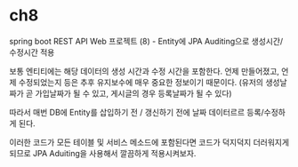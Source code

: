# ch8

spring boot REST API Web 프로젝트 (8) - Entity에 JPA Auditing으로 생성시간/수정시간 적용

보통 엔티티에는 해당 데이터의 생성 시간과 수정 시간을 포함한다. 언제 만들어졌고, 언제 수정되었는지 등은 추후 유지보수에 매우 중요한 정보이기 때문이다. (유저의 생성날짜가 곧 가입날짜가 될 수 있고, 게시글의 경우 등록날짜가 될 수 있다)

따라서 매번 DB에 Entity를 삽입하기 전 / 갱신하기 전에 날짜 데이터르르 등록/수정하게 된다.

이러한 코드가 모든 테이블 및 서비스 메소드에 포함된다면 코드가 덕지덕지 더러워지게 되므로 JPA Aduiting을 사용해서 깔끔하게 적용시켜보자.
